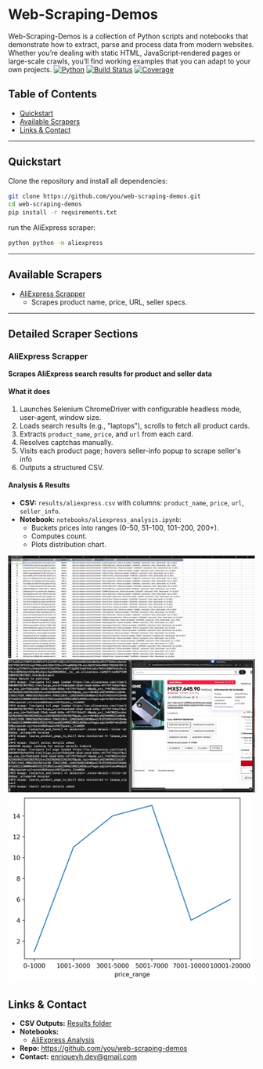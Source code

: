 # Web-Scraping-Demos

Web-Scraping-Demos is a collection of Python scripts and notebooks that demonstrate how to extract, parse and process data from modern websites. Whether you’re dealing with static HTML, JavaScript‐rendered pages or large-scale crawls, you’ll find working examples that you can adapt to your own projects.
[![Python](https://img.shields.io/badge/python-3.10-blue)](https://www.python.org/)
[![Build Status](https://github.com/you/web-scraping-demos/actions/workflows/ci.yml/badge.svg)](https://github.com/you/web-scraping-demos/actions) 
[![Coverage](https://img.shields.io/codecov/c/github/you/web-scraping-demos)](https://codecov.io/gh/you/web-scraping-demos)


## Table of Contents
- [Quickstart](#quickstart)
- [Available Scrapers](#available-scrapers)
- [Links & Contact](#links--contact)

---

## Quickstart
Clone the repository and install all dependencies:

```bash
git clone https://github.com/you/web-scraping-demos.git
cd web-scraping-demos
pip install -r requirements.txt
```

run the AliExpress scraper:
```bash
python python -m aliexpress
```

---



## Available Scrapers
- [AliExpress Scrapper](#aliexpress-scrapper)
  - Scrapes product name, price, URL, seller specs.

---


## Detailed Scraper Sections

###  AliExpress Scrapper
**Scrapes AliExpress search results for product and seller data**

#### What it does
1. Launches Selenium ChromeDriver with configurable headless mode, user-agent, window size.
2. Loads search results (e.g., "laptops"), scrolls to fetch all product cards.
3. Extracts `product_name`, `price`, and `url` from each card.
4. Resolves captchas manually. 
4. Visits each product page; hovers seller-info popup to scrape seller's info
5. Outputs a structured CSV.

#### Analysis & Results
- **CSV:** `results/aliexpress.csv` with columns: `product_name`, `price`, `url`, `seller_info`.
- **Notebook:** `notebooks/aliexpress_analysis.ipynb`:
  - Buckets prices into ranges (0–50, 51–100, 101–200, 200+).
  - Computes count.
  - Plots distribution chart.

![](media/aliexpress_excel.png)
![](media/aliexpress_console.png)
![](media/range_prices_plot.png)

## Links & Contact
- **CSV Outputs:** [Results folder](https://github.com/Kikve/web-scraping-demos/tree/main/documents)
- **Notebooks:**
  - [AliExpress Analysis](https://github.com/Kikve/web-scraping-demos/tree/main/notebooks)
- **Repo:** https://github.com/you/web-scraping-demos
- **Contact:** enriquevh.dev@gmail.com 
